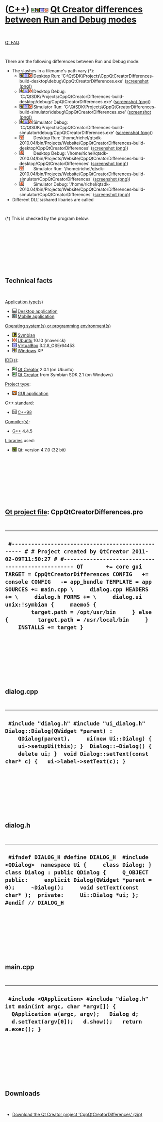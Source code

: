 



 

 

 

 

 

([C++](Cpp.md)) ![Qt Creator](PicQtCreator.png)![Windows](PicWindows.png)![VirtualBox](PicVirtualBox.png)![Ubuntu](PicUbuntu.png) [Qt Creator differences between Run and Debug modes](CppQtCreatorDifferences.md)
====================================================================================================================================================================================================================

 

[Qt FAQ](CppQtFaq.md).

 

There are the following differences between Run and Debug mode:

-   The slashes in a filename's path vary (\*):
    -   ![Windows](PicWindows.png)![VirtualBox](PicVirtualBox.png)![Ubuntu](PicUbuntu.png)
        Desktop Run:
        'C:\\QtSDK\\Projects\\CppQtCreatorDifferences-build-desktop\\debug\\CppQtCreatorDifferences.exe'
        ([screenshot (png)](CppQtCreatorDifferencesWindowsVirtualBoxUbuntuDesktopRun.png))
    -   ![Windows](PicWindows.png)![VirtualBox](PicVirtualBox.png)![Ubuntu](PicUbuntu.png)
        Desktop Debug:
        'C:/QtSDK/Projects/CppQtCreatorDifferences-build-desktop/debug/CppQtCreatorDifferences.exe'
        ([screenshot (png)](CppQtCreatorDifferencesWindowsVirtualBoxUbuntuDesktopDebug.png))
    -   ![Windows](PicWindows.png)![VirtualBox](PicVirtualBox.png)![Ubuntu](PicUbuntu.png)
        Simulator Run:
        'C:\\QtSDK\\Projects\\CppQtCreatorDifferences-build-simulator\\debug\\CppQtCreatorDifferences.exe'
        ([screenshot (png)](CppQtCreatorDifferencesWindowsVirtualBoxUbuntuSimulatorRun.png))
    -   ![Windows](PicWindows.png)![VirtualBox](PicVirtualBox.png)![Ubuntu](PicUbuntu.png)
        Simulator Debug:
        'C:/QtSDK/Projects/CppQtCreatorDifferences-build-simulator/debug/CppQtCreatorDifferences.exe'
        ([screenshot (png)](CppQtCreatorDifferencesWindowsVirtualBoxUbuntuSimulatorDebug.png))
    -   ![Ubuntu](PicUbuntu.png)![ ](PicSpacer.png)![ ](PicSpacer.png)
        Desktop Run:
        '/home/richel/qtsdk-2010.04/bin/Projects/Website/CppQtCreatorDifferences-build-desktop/CppQtCreatorDifferences'
        ([screenshot (png)](CppQtCreatorDifferencesUbuntuDesktopRun.png))
    -   ![Ubuntu](PicUbuntu.png)![ ](PicSpacer.png)![ ](PicSpacer.png)
        Desktop Debug:
        '/home/richel/qtsdk-2010.04/bin/Projects/Website/CppQtCreatorDifferences-build-desktop/CppQtCreatorDifferences'
        ([screenshot (png)](CppQtCreatorDifferencesUbuntuDesktopDebug.png))
    -   ![Ubuntu](PicUbuntu.png)![ ](PicSpacer.png)![ ](PicSpacer.png)
        Simulator Run:
        '/home/richel/qtsdk-2010.04/bin/Projects/Website/CppQtCreatorDifferences-build-simulator/CppQtCreatorDifferences'
        ([screenshot (png)](CppQtCreatorDifferencesUbuntuSimulatorRun.png))
    -   ![Ubuntu](PicUbuntu.png)![ ](PicSpacer.png)![ ](PicSpacer.png)
        Simulator Debug:
        '/home/richel/qtsdk-2010.04/bin/Projects/Website/CppQtCreatorDifferences-build-simulator/CppQtCreatorDifferences'
        ([screenshot (png)](CppQtCreatorDifferencesUbuntuSimulatorDebug.png))
-   Different DLL's/shared libaries are called

 

(\*) This is checked by the program below.

 

 

 

 

 

Technical facts
---------------

 

[Application type(s)](CppApplication.md)

-   ![Desktop](PicDesktop.png) [Desktop
    application](CppDesktopApplication.md)
-   ![Mobile](PicMobile.png) [Mobile
    application](CppMobileApplication.md)

[Operating system(s) or programming environment(s)](CppOs.md)

-   ![Symbian](PicSymbian.png) [Symbian](CppSymbian.md)
-   ![Ubuntu](PicUbuntu.png) [Ubuntu](CppUbuntu.md) 10.10 (maverick)
-   ![VirtualBox](PicVirtualBox.png) [VirtualBox](CppVirtualBox.md)
    3.2.8\_OSEr64453
-   ![Windows](PicWindows.png) [Windows](CppWindows.md) XP

[IDE(s)](CppIde.md):

-   ![Qt Creator](PicQtCreator.png) [Qt Creator](CppQtCreator.md) 2.0.1
    (on Ubuntu)
-   ![Qt Creator](PicQtCreator.png) [Qt Creator](CppQtCreator.md) from
    Symbian SDK 2.1 (on Windows)

[Project type](CppQtProjectType.md):

-   ![GUI](PicGui.png) [GUI application](CppGuiApplication.md)

[C++ standard](CppStandard.md):

-   ![C++98](PicCpp98.png) [C++98](Cpp98.md)

[Compiler(s)](CppCompiler.md):

-   [G++](CppGpp.md) 4.4.5

[Libraries](CppLibrary.md) used:

-   ![Qt](PicQt.png) [Qt](CppQt.md): version 4.7.0 (32 bit)

 

 

 

 

 

[Qt project file](CppQtProjectFile.md): CppQtCreatorDifferences.pro
--------------------------------------------------------------------

 

  --------------------------------------------------------------------------------------------------------------------------------------------------------------------------------------------------------------------------------------------------------------------------------------------------------------------------------------------------------------------------------------------------------------------------------------------------------------------------------------------------------------------------
  ` #------------------------------------------------- # # Project created by QtCreator 2011-02-09T11:50:27 # #------------------------------------------------- QT       += core gui TARGET = CppQtCreatorDifferences CONFIG   += console CONFIG   -= app_bundle TEMPLATE = app SOURCES += main.cpp \     dialog.cpp HEADERS += \     dialog.h FORMS += \     dialog.ui unix:!symbian {     maemo5 {         target.path = /opt/usr/bin     } else {         target.path = /usr/local/bin     }     INSTALLS += target }`
  --------------------------------------------------------------------------------------------------------------------------------------------------------------------------------------------------------------------------------------------------------------------------------------------------------------------------------------------------------------------------------------------------------------------------------------------------------------------------------------------------------------------------

 

 

 

 

 

dialog.cpp
----------

 

  -----------------------------------------------------------------------------------------------------------------------------------------------------------------------------------------------------------------------------------------------------------------
  ` #include "dialog.h" #include "ui_dialog.h"  Dialog::Dialog(QWidget *parent) :     QDialog(parent),     ui(new Ui::Dialog) {     ui->setupUi(this); }  Dialog::~Dialog() {     delete ui; }  void Dialog::setText(const char* c) {   ui->label->setText(c); }`
  -----------------------------------------------------------------------------------------------------------------------------------------------------------------------------------------------------------------------------------------------------------------

 

 

 

 

 

dialog.h
--------

 

  --------------------------------------------------------------------------------------------------------------------------------------------------------------------------------------------------------------------------------------------------------------------------------------------------
  ` #ifndef DIALOG_H #define DIALOG_H  #include <QDialog>  namespace Ui {     class Dialog; }  class Dialog : public QDialog {     Q_OBJECT  public:     explicit Dialog(QWidget *parent = 0);     ~Dialog();     void setText(const char* );  private:     Ui::Dialog *ui; }; #endif // DIALOG_H`
  --------------------------------------------------------------------------------------------------------------------------------------------------------------------------------------------------------------------------------------------------------------------------------------------------

 

 

 

 

 

main.cpp
--------

 

  -------------------------------------------------------------------------------------------------------------------------------------------------------------------------------------
  ` #include <QApplication> #include "dialog.h"  int main(int argc, char *argv[]) {   QApplication a(argc, argv);   Dialog d;   d.setText(argv[0]);   d.show();   return a.exec(); }`
  -------------------------------------------------------------------------------------------------------------------------------------------------------------------------------------

 

 

 

 

 

Downloads
---------

 

-   [Download the Qt Creator project
    'CppQtCreatorDifferences' (zip)](CppQtCreatorDifferences.zip)

 

 

 

 

 





 



